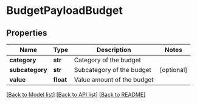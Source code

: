 # BudgetPayloadBudget

## Properties
Name | Type | Description | Notes
------------ | ------------- | ------------- | -------------
**category** | **str** | Category of the budget | 
**subcategory** | **str** | Subcategory of the budget | [optional] 
**value** | **float** | Value amount of the budget | 

[[Back to Model list]](../README.md#documentation-for-models) [[Back to API list]](../README.md#documentation-for-api-endpoints) [[Back to README]](../README.md)


